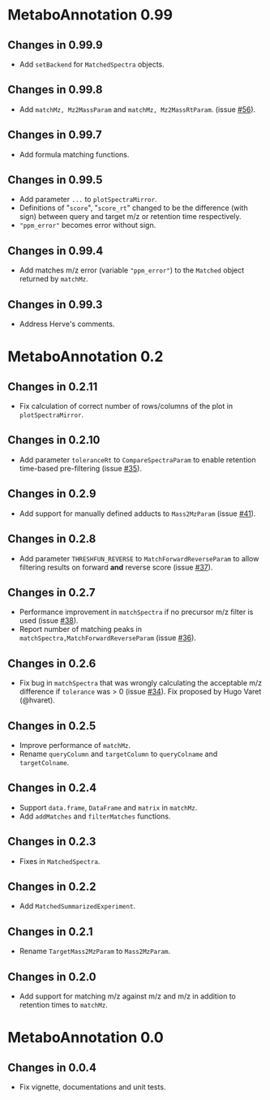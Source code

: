 # MetaboAnnotation 0.99

## Changes in 0.99.9

- Add `setBackend` for `MatchedSpectra` objects.

## Changes in 0.99.8

- Add `matchMz, Mz2MassParam` and `matchMz, Mz2MassRtParam`. (issue
  [#56](https://github.com/rformassspectrometry/MetaboAnnotation/issues/56)).

## Changes in 0.99.7

- Add formula matching functions.

## Changes in 0.99.5

- Add parameter `...` to `plotSpectraMirror`.
- Definitions of "`score`", "`score_rt`" changed to be the difference
  (with sign) between query and target m/z or retention time respectively.
- `"ppm_error"` becomes error without sign.

## Changes in 0.99.4

- Add matches m/z error (variable `"ppm_error"`) to the `Matched` object
  returned by `matchMz`.

## Changes in 0.99.3

- Address Herve's comments.


# MetaboAnnotation 0.2

## Changes in 0.2.11

- Fix calculation of correct number of rows/columns of the plot in
  `plotSpectraMirror`.

## Changes in 0.2.10

- Add parameter `toleranceRt` to `CompareSpectraParam` to enable retention
  time-based pre-filtering (issue
  [#35](https://github.com/rformassspectrometry/MetaboAnnotation/issues/35)).

## Changes in 0.2.9

- Add support for manually defined adducts to `Mass2MzParam` (issue
  [#41](https://github.com/rformassspectrometry/MetaboAnnotation/issues/41)).

## Changes in 0.2.8

- Add parameter `THRESHFUN_REVERSE` to `MatchForwardReverseParam` to allow
  filtering results on forward **and** reverse score (issue
  [#37](https://github.com/rformassspectrometry/MetaboAnnotation/issues/37)).

## Changes in 0.2.7

- Performance improvement in `matchSpectra` if no precursor m/z filter is used
  (issue
  [#38](https://github.com/rformassspectrometry/MetaboAnnotation/issues/38)).
- Report number of matching peaks in `matchSpectra,MatchForwardReverseParam`
  (issue
  [#36](https://github.com/rformassspectrometry/MetaboAnnotation/issues/36)).

## Changes in 0.2.6

- Fix bug in `matchSpectra` that was wrongly calculating the acceptable m/z
  difference if `tolerance` was > 0 (issue
  [#34](https://github.com/rformassspectrometry/MetaboAnnotation/issues/34)).
  Fix proposed by Hugo Varet (@hvaret).

## Changes in 0.2.5

- Improve performance of `matchMz`.
- Rename `queryColumn` and `targetColumn` to `queryColname` and `targetColname`.

## Changes in 0.2.4

- Support `data.frame`, `DataFrame` and `matrix` in `matchMz`.
- Add `addMatches` and `filterMatches` functions.

## Changes in 0.2.3

- Fixes in `MatchedSpectra`.

## Changes in 0.2.2

- Add `MatchedSummarizedExperiment`.

## Changes in 0.2.1

- Rename `TargetMass2MzParam` to `Mass2MzParam`.

## Changes in 0.2.0

- Add support for matching m/z against m/z and m/z in addition to retention
  times to `matchMz`.

# MetaboAnnotation 0.0

## Changes in 0.0.4

- Fix vignette, documentations and unit tests.
